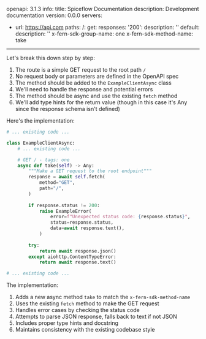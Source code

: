 openapi: 3.1.3
info:
  title: Spiceflow Documentation
  description: Development documentation
  version: 0.0.0
servers:
  - url: https://api.com
paths:
  /:
    get:
      responses:
        '200':
          description: ''
        default:
          description: ''
      x-fern-sdk-group-name: one
      x-fern-sdk-method-name: take

---
Let's break this down step by step:

1. The route is a simple GET request to the root path `/`
2. No request body or parameters are defined in the OpenAPI spec
3. The method should be added to the `ExampleClientAsync` class
4. We'll need to handle the response and potential errors
5. The method should be async and use the existing `fetch` method
6. We'll add type hints for the return value (though in this case it's Any since the response schema isn't defined)

Here's the implementation:

```python:client.py
# ... existing code ...

class ExampleClientAsync:
    # ... existing code ...

    # GET / - tags: one
    async def take(self) -> Any:
        """Make a GET request to the root endpoint"""
        response = await self.fetch(
            method="GET",
            path="/",
        )
        
        if response.status != 200:
            raise ExampleError(
                error=f"Unexpected status code: {response.status}",
                status=response.status,
                data=await response.text(),
            )
            
        try:
            return await response.json()
        except aiohttp.ContentTypeError:
            return await response.text()

# ... existing code ...
```

The implementation:
1. Adds a new async method `take` to match the `x-fern-sdk-method-name`
2. Uses the existing `fetch` method to make the GET request
3. Handles error cases by checking the status code
4. Attempts to parse JSON response, falls back to text if not JSON
5. Includes proper type hints and docstring
6. Maintains consistency with the existing codebase style